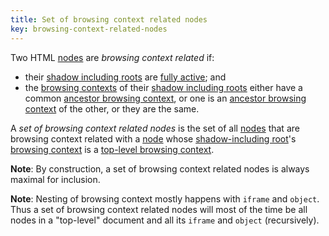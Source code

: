 ```yaml
---
title: Set of browsing context related nodes
key: browsing-context-related-nodes
---
```


Two HTML [nodes](https://dom.spec.whatwg.org/#concept-node) are _browsing context related_ if:

- their [shadow including roots](https://dom.spec.whatwg.org/#concept-shadow-including-root) are [fully active](https://html.spec.whatwg.org/#fully-active); and
- the [browsing contexts](https://html.spec.whatwg.org/#browsing-context) of their [shadow including roots](https://dom.spec.whatwg.org/#concept-shadow-including-root) either have a common [ancestor browsing context](https://html.spec.whatwg.org/#ancestor-browsing-context), or one is an [ancestor browsing context](https://html.spec.whatwg.org/#ancestor-browsing-context) of the other, or they are the same.

A _set of browsing context related nodes_ is the set of all [nodes](https://dom.spec.whatwg.org/#concept-node) that are browsing context related with a [node](https://dom.spec.whatwg.org/#concept-node) whose [shadow-including root](https://dom.spec.whatwg.org/#concept-shadow-including-root)'s [browsing context](https://html.spec.whatwg.org/#browsing-context) is a [top-level browsing context](https://html.spec.whatwg.org/#top-level-browsing-context).

**Note**: By construction, a set of browsing context related nodes is always maximal for inclusion.

**Note**: Nesting of browsing context mostly happens with `iframe` and `object`. Thus a set of browsing context related nodes will most of the time be all nodes in a "top-level" document and all its `iframe` and `object` (recursively).
